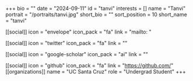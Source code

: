 +++
bio = "" 
date = "2024-09-11" 
id = "tanvi" 
interests = [] 
name = "Tanvi" 
portrait = "/portraits/tanvi.jpg" 
short_bio = "" 
sort_position = 10
 short_name = "tanvi" 

[[social]] 
    icon = "envelope" 
    icon_pack = "fa" 
    link = "mailto: "

 [[social]] 
    icon = "twitter" 
    icon_pack = "fa" 
    link = "" 

[[social]] 
    icon = "google-scholar" 
    icon_pack = "ai" 
    link = "" 

[[social]] 
    icon = "github" 
    icon_pack = "fa" 
    link = "https://github.com/" 
[[organizations]] 
     name = "UC Santa Cruz" 
      role = "Undergrad Student" 
+++
